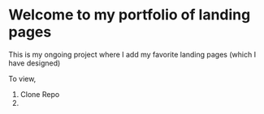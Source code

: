 # Welcome to my portfolio of landing pages

This is my ongoing project where I add my favorite landing pages (which I have designed) 

To view, 

1. Clone Repo 
2. 
